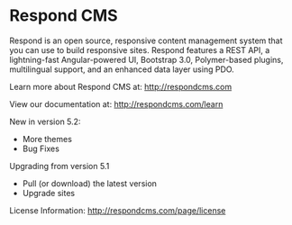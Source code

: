 Respond CMS
===========

Respond is an open source, responsive content management system that you can use to build responsive sites. Respond features a REST API, a lightning-fast Angular-powered UI, Bootstrap 3.0, Polymer-based plugins, multilingual support, and an enhanced data layer using PDO. 

Learn more about Respond CMS at: http://respondcms.com

View our documentation at: http://respondcms.com/learn

New in version 5.2:
- More themes
- Bug Fixes

Upgrading from version 5.1
- Pull (or download) the latest version
- Upgrade sites


License Information: http://respondcms.com/page/license